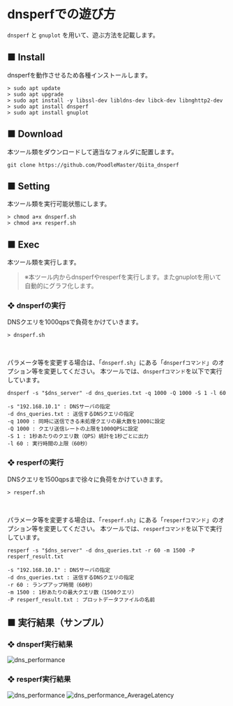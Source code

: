 # dnsperfでの遊び方
`dnsperf` と `gnuplot` を用いて、遊ぶ方法を記載します。

## ■ Install
dnsperfを動作させるため各種インストールします。
```sh:Ubuntu
> sudo apt update
> sudo apt upgrade
> sudo apt install -y libssl-dev libldns-dev libck-dev libnghttp2-dev
> sudo apt install dnsperf
> sudo apt install gnuplot
```

## ■ Download
本ツール類をダウンロードして適当なフォルダに配置します。
```sh:Ubuntu
git clone https://github.com/PoodleMaster/Qiita_dnsperf
```

## ■ Setting
本ツール類を実行可能状態にします。
```sh:Ubuntu
> chmod a+x dnsperf.sh
> chmod a+x resperf.sh
```

## ■ Exec
本ツール類を実行します。<BR>

> ※本ツール内からdnsperfやresperfを実行します。またgnuplotを用いて自動的にグラフ化します。

### ❖ dnsperfの実行
DNSクエリを1000qpsで負荷をかけていきます。
```sh:Ubuntu
> dnsperf.sh
```
<BR>

パラメータ等を変更する場合は、「`dnsperf.sh`」にある「`dnsperfコマンド`」のオプション等を変更してください。
本ツールでは、`dnsperfコマンド`を以下で実行しています。
```sh:dnsperf
dnsperf -s "$dns_server" -d dns_queries.txt -q 1000 -Q 1000 -S 1 -l 60
```

```txt:
-s "192.168.10.1" : DNSサーバの指定
-d dns_queries.txt : 送信するDNSクエリの指定
-q 1000 : 同時に送信できる未処理クエリの最大数を1000に設定
-Q 1000 : クエリ送信レートの上限を1000QPSに設定
-S 1 : 1秒あたりのクエリ数（QPS）統計を1秒ごとに出力
-l 60 : 実行時間の上限（60秒）
```

### ❖ resperfの実行
DNSクエリを1500qpsまで徐々に負荷をかけていきます。
```sh:Ubuntu
> resperf.sh
```
<BR>

パラメータ等を変更する場合は、「`resperf.sh`」にある「`resperfコマンド`」のオプション等を変更してください。
本ツールでは、`resperfコマンド`を以下で実行しています。
```sh:resperf
resperf -s "$dns_server" -d dns_queries.txt -r 60 -m 1500 -P resperf_result.txt
```

```txt:
-s "192.168.10.1" : DNSサーバの指定
-d dns_queries.txt : 送信するDNSクエリの指定
-r 60 : ランプアップ時間（60秒）
-m 1500 : 1秒あたりの最大クエリ数（1500クエリ）
-P resperf_result.txt : プロットデータファイルの名前
```

## ■ 実行結果（サンプル）

### ❖ dnsperf実行結果
![dns_performance](https://github.com/user-attachments/assets/f436a7af-e586-4c12-ac87-cb7d86901290)

### ❖ resperf実行結果
![dns_performance](https://github.com/user-attachments/assets/00796ac2-c3a6-44fc-9a15-b0071b9d82f1)
![dns_performance_AverageLatency](https://github.com/user-attachments/assets/a2b83c6e-d3ed-4b2c-b72c-49b25f2a1f68)
